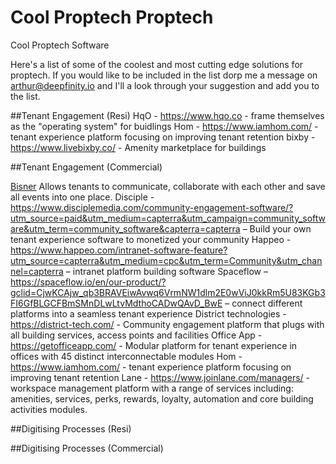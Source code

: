 # Cool Proptech Proptech
Cool Proptech Software

Here's a list of some of the coolest and most cutting edge solutions for  proptech. If you would like to be included in the list dorp me a message on arthur@deepfinity.io and I'll a look through your suggestion and add you to the list.

##Tenant Engagement (Resi)
HqO - https://www.hqo.co - frame themselves as the "operating system" for buidlings
Hom - https://www.iamhom.com/ - tenant experience platform focusing on improving tenant retention 
bixby - https://www.livebixby.co/ - Amenity marketplace for buildings


##Tenant Engagement (Commercial)

[Bisner](https://bisner.com/community?utm_campaign=c002&utm_medium=Ad&utm_source=Capterra) Allows tenants to communicate, collaborate with each other and save all events into one place.
Disciple - https://www.disciplemedia.com/community-engagement-software/?utm_source=paid&utm_medium=capterra&utm_campaign=community_software&utm_term=community_software&capterra=capterra – Build your own tenant experience software to monetized your community
Happeo - https://www.happeo.com/intranet-software-feature?utm_source=capterra&utm_medium=cpc&utm_term=Community&utm_channel=capterra – intranet platform building software
Spaceflow – https://spaceflow.io/en/our-product/?gclid=CjwKCAjw_qb3BRAVEiwAvwq6VrmNW1dlm2E0wViJ0kkRm5U83KGb3FI6GfBLGCFBmSMnDLwLtvMdthoCADwQAvD_BwE – connect different platforms into a seamless tenant experience
District technologies - https://district-tech.com/ - Community engagement platform that plugs with all building services, access points and facilities
Office App - https://getofficeapp.com/ - Modular platform for tenant experience in offices with 45 distinct interconnectable modules
Hom - https://www.iamhom.com/ - tenant experience platform focusing on improving tenant retention 
Lane - https://www.joinlane.com/managers/ - workspace management platform with a range of services including: amenities, services, perks, rewards, loyalty, automation and core building activities modules. 


##Digitising Processes (Resi)



##Digitising Processes (Commercial)
